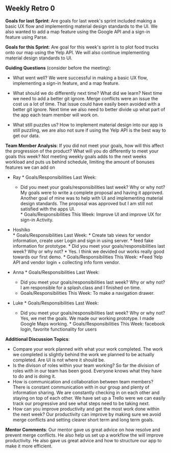 ## Weekly Retro 0  

**Goals for last Sprint**:
Are goals for last week's sprint included making a basic UX flow and implementing material design standards to the UI. We also wanted to add a map feature using the Google API and a sign-in feature using Parse.

**Goals for this Sprint**:
Are goal for this week's sprint is to plot food trucks onto our map using the Yelp API. We will also continue implementing material design standards to UI.

**Guiding Questions** (consider before the meeting):
  *  What went well?
     We were successful in making a basic UX flow, implementing a sign-in feature, and a map feature. 
 
  *  What should we do differently next time? What did we learn?
     Next time we need to add a better git ignore. Merge conflicts were an issue the cost us a lot of time. That issue could have easily been avoided with a better git ignore.
     Next time we also need to better divide up what part of the app each team member will work on.  
  
  *  What still puzzles us?
     How to implement material design into our app is still puzzling, we are also not sure if using the Yelp API is the best way to get our data.
 
**Team Member Analysis**:
If you did not meet your goals, how will this affect the progression of the product? What will you do differently to meet your goals this week?
Not meeting weekly goals adds to the next weeks workload and puts us behind schedule, limiting the amount of bonuses features we can add on

  *  Ray
    * Goals/Responsibilities Last Week:
        * Did you meet your goals/responsibilities last week? Why or why not?
          My goals were to write a complete proposal and having it approved. Another goal of mine was to help with UI and implementing material design standards.  The proposal was approved but I am still not satisfied with the apps UI.  
    * Goals/Responsibilities This Week:
          Improve UI and improve UX for sign-in Activity.
  *  Hoshiko   
    * Goals/Responsibilities Last Week: 
    * Create tab views for vendor information, create user Login and sign in using server.
    * feed fake information for prototype.
         * Did you meet your goals/responsibilities last week? Why or why not?
         * Yes.  I think we devided our works really good towards our first demo.
    * Goals/Responsibilities This Week:
    *Feed Yelp API and vendor login + collecting info form vendor.

  *  Anna
    * Goals/Responsibilities Last Week:
        * Did you meet your goals/responsibilities last week? Why or why not?
          I am responsible for a splash.class and I finished on time.
        * Goals/Responsibilities This Week:
          To make a navigation drawer.
  *  Luke
    * Goals/Responsibilities Last Week:
       * Did you meet your goals/responsibilities last week? Why or why not?
         Yes, we met the goals. We made our working prototype. I made Google Maps working.
    * Goals/Responsibilities This Week:
      facebook login, favorite functionality for users

**Additional Discussion Topics**:

  *  Compare your work planned with what your work completed. 
     The work we completed is slightly behind the work we planned to be actually completed.  Are UI is not where it should be. 
  *  Is the divison of roles within your team working?
     So far the division of roles with in our team has been good.  Everyone knows what they have to do and is doing it.
  *  How is communication and collaboration between team members?
     There is constant communication with in our group and plenty of information sharing. We are constantly checking in on each other and staying on top of each other. We have set up a Trello were we can easily track our progressive and see what steps need to be taking next.
  *  How can you improve productivity and get the most work done within the next week?
     Our productivity can improve by making sure we avoid merge conflicts and setting clearer short term and long term goals.

**Mentor Comments**:
  Our mentor gave us great advice on how resolve and prevent merge conflicts.  He also help us set up a workflow the will improve productivity. He also gave us great advice and how to structure our app to make it more efficient.
